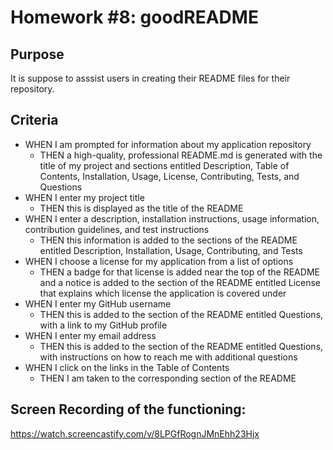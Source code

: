# Homework #8: goodREADME

## Purpose
It is suppose to asssist users in creating their README files for their repository.
## Criteria
- WHEN I am prompted for information about my application repository
  - THEN a high-quality, professional README.md is generated with the title of my project and sections entitled Description, Table of Contents, Installation, Usage, License, Contributing, Tests, and Questions
- WHEN I enter my project title
  - THEN this is displayed as the title of the README
- WHEN I enter a description, installation instructions, usage information, contribution guidelines, and test instructions
  - THEN this information is added to the sections of the README entitled Description, Installation, Usage, Contributing, and Tests
- WHEN I choose a license for my application from a list of options
  - THEN a badge for that license is added near the top of the README and a notice is added to the section of the README entitled License that explains which license the       application is covered under
- WHEN I enter my GitHub username
  - THEN this is added to the section of the README entitled Questions, with a link to my GitHub profile
- WHEN I enter my email address
  - THEN this is added to the section of the README entitled Questions, with instructions on how to reach me with additional questions
- WHEN I click on the links in the Table of Contents
  - THEN I am taken to the corresponding section of the README

## Screen Recording of the functioning:
https://watch.screencastify.com/v/8LPGfRognJMnEhh23Hjx

